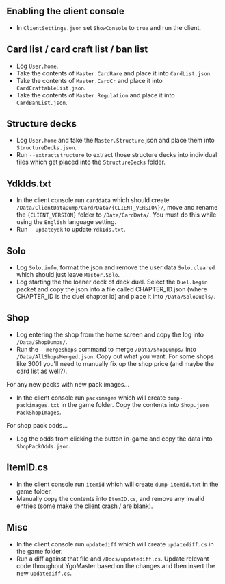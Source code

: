 ## Enabling the client console

- In `ClientSettings.json` set `ShowConsole` to `true` and run the client.

## Card list / card craft list / ban list

- Log `User.home`.
- Take the contents of `Master.CardRare` and place it into `CardList.json`.
- Take the contents of `Master.CardCr` and place it into `CardCraftableList.json`.
- Take the contents of `Master.Regulation` and place it into `CardBanList.json`.

## Structure decks

- Log `User.home` and take the `Master.Structure` json and place them into `StructureDecks.json`.
- Run `--extractstructure` to extract those structure decks into individual files which get placed into the `StructureDecks` folder.

## YdkIds.txt

- In the client console run `carddata` which should create `/Data/ClientDataDump/Card/Data/{CLIENT_VERSION}/`, move and rename the `{CLIENT_VERSION}` folder to `/Data/CardData/`. You must do this while using the `English` language setting.
- Run `--updateydk` to update `YdkIds.txt`.

## Solo

- Log `Solo.info`, format the json and remove the user data `Solo.cleared` which should just leave `Master.Solo`.
- Log starting the the loaner deck of deck duel. Select the `Duel.begin` packet and copy the json into a file called CHAPTER_ID.json (where CHAPTER_ID is the duel chapter id) and place it into `/Data/SoloDuels/`.

## Shop

- Log entering the shop from the home screen and copy the log into `/Data/ShopDumps/`.
- Run the `--mergeshops` command to merge `/Data/ShopDumps/` into `/Data/AllShopsMerged.json`. Copy out what you want. For some shops like 3001 you'll need to manually fix up the shop price (and maybe the card list as well?).

For any new packs with new pack images...

- In the client console run `packimages` which will create `dump-packimages.txt` in the game folder. Copy the contents into `Shop.json` `PackShopImages`.

For shop pack odds...

- Log the odds from clicking the button in-game and copy the data into `ShopPackOdds.json`.

## ItemID.cs

- In the client console run `itemid` which will create `dump-itemid.txt` in the game folder.
- Manually copy the contents into `ItemID.cs`, and remove any invalid entries (some make the client crash / are blank).

## Misc

- In the client console run `updatediff` which will create `updatediff.cs` in the game folder.
- Run a diff against that file and `/Docs/updatediff.cs`. Update relevant code throughout YgoMaster based on the changes and then insert the new `updatediff.cs`.